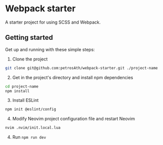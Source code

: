 # Webpack starter

A starter project for using SCSS and Webpack.

## Getting started

Get up and running with these simple steps:

1. Clone the project

```bash
git clone git@github.com:petrosAth/webpack-starter.git ./project-name
```

2. Get in the project's directory and install npm dependencies

```bash
cd project-name
npm install
```

3. Install ESLint

```bash
npm init @eslint/config
```

4. Modify Neovim project configuration file and restart Neovim

```bash
nvim .nvim/init.local.lua
```

4. Run `npm run dev`
